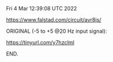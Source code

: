 Fri  4 Mar 12:39:08 UTC 2022

  https://www.falstad.com/circuit/avr8js/
  
ORIGINAL (-5 to +5 @20 Hz input signal):

  https://tinyurl.com/y7hzclml

END.
